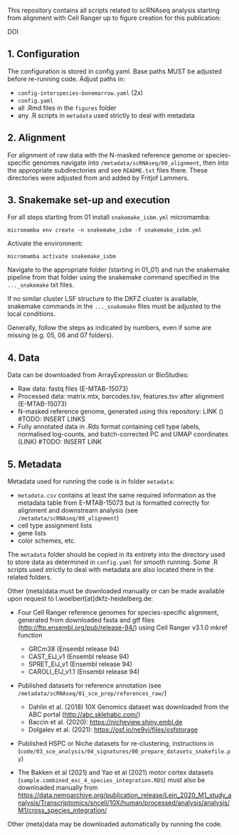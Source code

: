 
This repository contains all scripts related to scRNAseq analysis starting from 
alignment with Cell Ranger up to figure creation for this publication: 

DOI


## 1. Configuration

The configuration is stored in config.yaml.
Base paths MUST be adjusted before re-running code. 
Adjust paths in: 

 - `config-interspecies-bonemarrow.yaml` (2x)
 - `config.yaml`
 - all .Rmd files in the `figures` folder 
 - any .R scripts in `metadata` used strictly to deal with metadata
 
 

## 2. Alignment

For alignment of raw data with the N-masked reference genome or 
species-specific genomes navigate into
`/metadata/scRNAseq/00_alignment`, then into the appropriate subdirectories and 
see `README.txt` files there. 
These directories were adjusted from and added by Fritjof Lammers.



## 3. Snakemake set-up and execution

For all steps starting from 01 install `snakemake_isbm.yml` micromamba:

`micromamba env create -n snakemake_isbm -f snakemake_isbm.yml`

Activate the environment: 

`micromamba activate snakemake_isbm`

Navigate to the appropriate folder (starting in 01_01) and run the snakemake
pipeline from that folder using the snakemake command specified 
in the `..._snakemake` txt files. 

If no similar cluster LSF structure to the DKFZ cluster is available,
snakemake commands in the `..._snakemake` files must be adjusted to the 
local conditions. 

Generally, follow the steps as indicated by numbers, even if some are missing 
(e.g. 05, 06 and 07 folders).



## 4. Data

Data can be downloaded from ArrayExpression or BioStudies:

 - Raw data: fastq files (E-MTAB-15073)
 - Processed data: matrix.mtx, barcodes.tsv, features.tsv after alignment (E-MTAB-15073)
 - N-masked reference genome, generated using this repository: LINK () #TODO: INSERT LINKS 
 - Fully annotated data in .Rds format containing cell type labels, normalised log-counts, and batch-corrected PC and UMAP coordinates (LINK) #TODO: INSERT LINK 
 
 
 
## 5. Metadata
 
Metadata used for running the code is in folder `metadata`:

 - `metadata.csv` contains at least the same required information as the metadata table from E-MTAB-15073 but is formatted correctly for alignment and downstream analysis (see `/metadata/scRNAseq/00_alignment`)
 - cell type assignment lists
 - gene lists
 - color schemes, etc.

The `metadata` folder should be copied in its entirety into the directory used to store data as determined in `config.yaml` for smooth running. 
Some .R scripts used strictly to deal with metadata are also located there in
the related folders.
 

Other (meta)data must be downloaded manually or can be made available upon 
request to l.woelbert[at]dkfz-heidelberg.de:
 
- Four Cell Ranger reference genomes for species-specific alignment, 
generated from downloaded fasta and gtf files 
(http://ftp.ensembl.org/pub/release-94/) using Cell Ranger v3.1.0 mkref function
  - GRCm38 (Ensembl release 94)
  - CAST_EiJ_v1 (Ensembl release 94)
  - SPRET_EiJ_v1 (Ensembl release 94)
  - CAROLI_EIJ_v1.1  (Ensembl release 94)
 
- Published datasets for reference annotation 
(see `/metadata/scRNAseq/01_sce_prep/references_raw/`)
  - Dahlin et al. (2018) 10X Genomics dataset was downloaded from the ABC portal (http://abc.sklehabc.com/)
  - Baccin et al. (2020): https://nicheview.shiny.embl.de
  - Dolgalev et al. (2021): https://osf.io/ne9vj/files/osfstorage 
 
- Published HSPC or Niche datasets for re-clustering, instructions in (`code/03_sce_analysis/04_signatures/00_prepare_datasets_snakefile.py`)

- The Bakken et al (2021) and Yao et al (2021) motor cortex datasets (`sample.combined_exc_4_species_integration.RDS`) must also be downloaded manually from https://data.nemoarchive.org/publication_release/Lein_2020_M1_study_analysis/Transcriptomics/sncell/10X/human/processed/analysis/analysis/M1/cross_species_integration/



Other (meta)data may be downloaded automatically by running the code.
